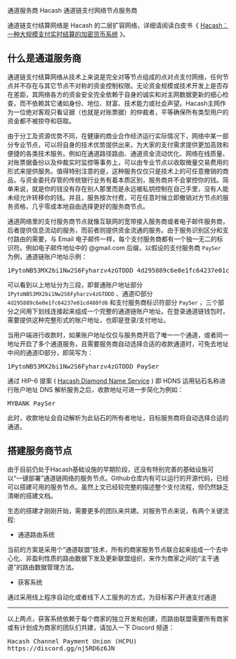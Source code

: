 通道服务商
Hacash 通道链支付网络节点服务商



通道链支付结算网络是 Hacash 的二层扩容网络，详细请阅读白皮书《 [Hacash：一种大规模支付实时结算的加密货币系统](https://github.com/hacash/doc-chinese/blob/main/whitepaper.md) 》。

## 什么是通道服务商

通道链支付结算网络从技术上来说是完全对等节点组成的点对点支付网络，任何节点并不存在与其它节点不对称的资金控制权限。无论资金规模或技术开发上是否存在差距，其网络各方的资金安全完全依赖于自身的诚实和对主网数据更新的细心检查，而不依赖其它诸如身份、地位、财富、技术能力或社会声望。Hacash主网作为一位绝对客观只看证据（也就是对账票据）的仲裁者，平等确保所有类型用户的资金都不被掠夺和窃取。

由于分工及资源优势不同，在健康的商业合作经济运行实际情况下，网络中某一部分专业节点，可以将自身的技术优势提供出来，为大家的支付需求提供更加高效和便捷的各类技术服务。例如在通道路径路由、通道资金流动优化、网络在线质量、对账票据备份以及仲裁实时监控等事务上，可以由专业节点以收取微量交易费用的形式来提供服务。值得特别注意的是，这种服务仅仅只是技术上的可任意撤销的商品，与资金委托存管的传统银行业务有着本质区别，服务商并不会掌控你的钱。简单来说，就是你的钱没有存在别人那里而是永远被私钥控制在自己手里，没有人能未经允许转移你的钱。并且，服务按次付费，可在任意时候立即撤销对方节点的服务资格，几乎零成本地自由选择更好的服务商节点。

通道网络里的支付服务商节点就像互联网的宽带接入服务商或者电子邮件服务商，后者提供信息流动的服务，而前者则提供资金流通的服务。由于服务识别区分和支付路由的需要，与 Email 电子邮件一样，每个支付服务商都有一个独一无二的标识符。例如电子邮件地址中的 @gmail.com 后缀，以假设的支付服务商 `PaySer` 为例，通道链账户地址示例：

<pre class="log">
1PytoNB53MX2bi1Nw2S6Fyharzv4zGTDDD_4d295889c6e0e1fc64237e01cd480fd6_PaySer
</pre>

可以看到以上地址分为三段，即普通账户地址部分 `1PytoNB53MX2bi1Nw2S6Fyharzv4zGTDDD` 、通道ID部分 `4d295889c6e0e1fc64237e01cd480fd6` 和支付服务商标识符部分 `PaySer` ，三个部分之间用下划线连接起来组成一个完整的通道链账户地址。在登录通道链钱包时，需要提供这种完整形式的账户地址，也即是登录/支付地址。

当用户端进行收款时，如果账户地址仅仅与服务商开启了唯一一个通道，或者同一地址开启了多个通道服务，且需要服务商自动选择合适的收款通道时，可免去地址中间的通道ID部分，即简写为：

<pre class="log">
1PytoNB53MX2bi1Nw2S6Fyharzv4zGTDDD_PaySer
</pre>

通过 HIP-6 提案 ( [Hacash Diamond Name Service](https://hacashtalk.com/t/hip-6-hacash-diamond-name-service/138) ) 即 HDNS 运用钻石名称进行账户地址 DNS 解析服务之后，收款地址可进一步简化为例如：

<pre class="log">
MYBANK_PaySer
</pre>

此时，收款地址会自动解析为此钻石的所有者地址，目标服务商将自动选择合适的通道。

## 搭建服务商节点

由于目前仍处于Hacash基础设施的早期阶段，还没有特别完善的基础设施可以“一键部署”通道链网络的服务节点。Github仓库内有可以运行的开源代码，已经可以搭建可用的服务节点。虽然上文已经较完整的描述整个支付流程，但仍然缺乏清晰的搭建文档。

生态的搭建才刚刚开始，需要更多的团队来共建。对服务节点来说，有两个关键流程:

- 通道路由系统

当前的方案是采用个“通道联盟”技术，所有的商家服务节点联合起来组成一个去中心化、非盈利性质的路由数据下发及更新联盟组织，来作为商家之间的“主干通道”的路由数据管理方法。

- 获客系统

通过采用线上程序自动化或者线下人工服务的方式，为目标客户开通支付通道

---

以上两点，获客系统依赖于每个商家的独立开发和创建，而路由联盟需要所有商家或有计划成为商家的团队们共建，请加入一下 Discord 频道：

<pre class="links big">
Hacash Channel Payment Union (HCPU)
https://discord.gg/nj5RD6z6JN
</pre>




